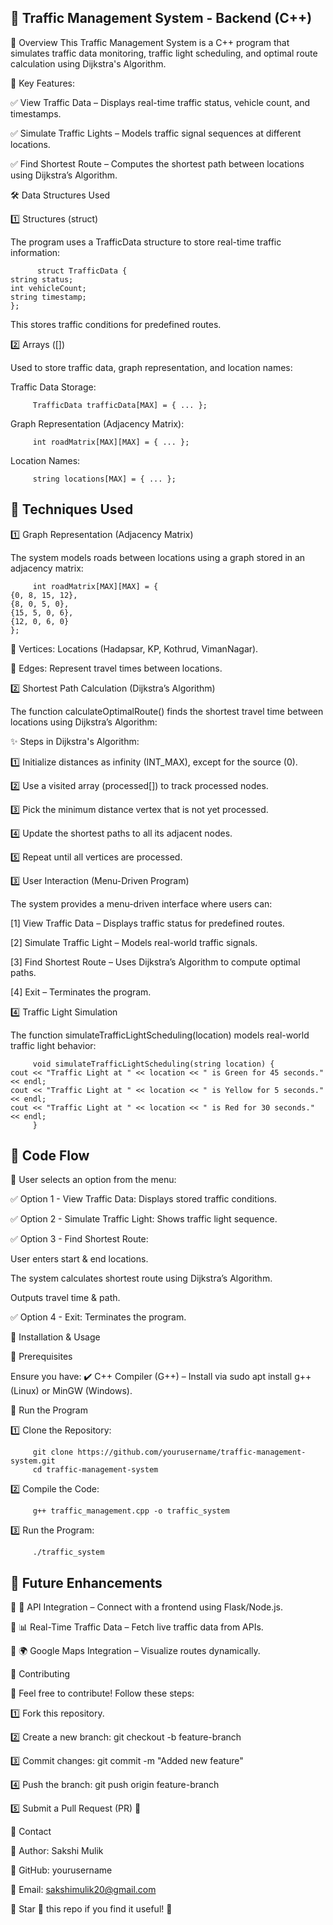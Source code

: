 ## 🚦 Traffic Management System - Backend (C++)

📌 Overview
This Traffic Management System is a C++ program that simulates traffic data monitoring, traffic light scheduling, and optimal route calculation using Dijkstra's Algorithm.

🔹 Key Features:

✅ View Traffic Data – Displays real-time traffic status, vehicle count, and timestamps.

✅ Simulate Traffic Lights – Models traffic signal sequences at different locations.

✅ Find Shortest Route – Computes the shortest path between locations using Dijkstra’s Algorithm.

🛠️ Data Structures Used

1️⃣ Structures (struct)

The program uses a TrafficData structure to store real-time traffic information:

          struct TrafficData {
    string status;
    int vehicleCount;
    string timestamp;
    };

This stores traffic conditions for predefined routes.

2️⃣ Arrays ([])

Used to store traffic data, graph representation, and location names:

Traffic Data Storage:

         TrafficData trafficData[MAX] = { ... };

Graph Representation (Adjacency Matrix):

         int roadMatrix[MAX][MAX] = { ... };

Location Names:

         string locations[MAX] = { ... };


## 🚀 Techniques Used

1️⃣ Graph Representation (Adjacency Matrix)

The system models roads between locations using a graph stored in an adjacency matrix:

         int roadMatrix[MAX][MAX] = {
    {0, 8, 15, 12},
    {8, 0, 5, 0},
    {15, 5, 0, 6},
    {12, 0, 6, 0}
    };
🔹 Vertices: Locations (Hadapsar, KP, Kothrud, VimanNagar).

🔹 Edges: Represent travel times between locations.

2️⃣ Shortest Path Calculation (Dijkstra’s Algorithm)

The function calculateOptimalRoute() finds the shortest travel time between locations using Dijkstra’s Algorithm:

✨ Steps in Dijkstra's Algorithm:

1️⃣ Initialize distances as infinity (INT_MAX), except for the source (0).

2️⃣ Use a visited array (processed[]) to track processed nodes.

3️⃣ Pick the minimum distance vertex that is not yet processed.

4️⃣ Update the shortest paths to all its adjacent nodes.

5️⃣ Repeat until all vertices are processed.

3️⃣ User Interaction (Menu-Driven Program)

The system provides a menu-driven interface where users can:

[1] View Traffic Data – Displays traffic status for predefined routes.

[2] Simulate Traffic Light – Models real-world traffic signals.

[3] Find Shortest Route – Uses Dijkstra’s Algorithm to compute optimal paths.

[4] Exit – Terminates the program.


4️⃣ Traffic Light Simulation

The function simulateTrafficLightScheduling(location) models real-world traffic light behavior:

         void simulateTrafficLightScheduling(string location) {
    cout << "Traffic Light at " << location << " is Green for 45 seconds." << endl;
    cout << "Traffic Light at " << location << " is Yellow for 5 seconds." << endl;
    cout << "Traffic Light at " << location << " is Red for 30 seconds." << endl;
         }

## 📌 Code Flow

📌 User selects an option from the menu:

✅ Option 1 - View Traffic Data: Displays stored traffic conditions.

✅ Option 2 - Simulate Traffic Light: Shows traffic light sequence.

✅ Option 3 - Find Shortest Route:

User enters start & end locations.

The system calculates shortest route using Dijkstra’s Algorithm.

Outputs travel time & path.

✅ Option 4 - Exit: Terminates the program.

📂 Installation & Usage

🔹 Prerequisites

Ensure you have:
✔️ C++ Compiler (G++) – Install via sudo apt install g++ (Linux) or MinGW (Windows).

🔹 Run the Program

1️⃣ Clone the Repository:


         git clone https://github.com/yourusername/traffic-management-system.git
         cd traffic-management-system

2️⃣ Compile the Code:

         g++ traffic_management.cpp -o traffic_system

3️⃣ Run the Program:

         ./traffic_system

## 🎯 Future Enhancements
🔹 🚀 API Integration – Connect with a frontend using Flask/Node.js.

🔹 📊 Real-Time Traffic Data – Fetch live traffic data from APIs.

🔹 🌍 Google Maps Integration – Visualize routes dynamically.

🤝 Contributing

🚀 Feel free to contribute! Follow these steps:

1️⃣ Fork this repository.

2️⃣ Create a new branch: git checkout -b feature-branch

3️⃣ Commit changes: git commit -m "Added new feature"

4️⃣ Push the branch: git push origin feature-branch

5️⃣ Submit a Pull Request (PR) 🎉



📧 Contact

💬 Author: Sakshi Mulik

🔗 GitHub: yourusername

📩 Email: sakshimulik20@gmail.com

🔹 Star 🌟 this repo if you find it useful! 🚀
